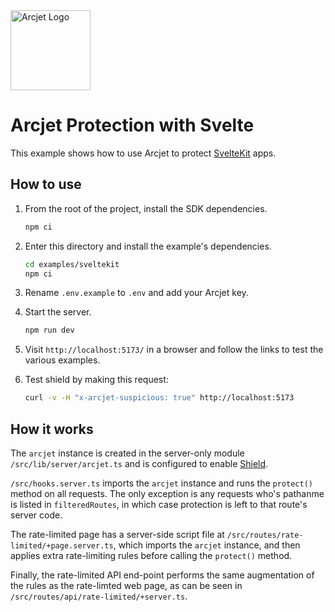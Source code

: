 <a href="https://arcjet.com" target="_arcjet-home">
  <picture>
    <source media="(prefers-color-scheme: dark)" srcset="https://arcjet.com/arcjet-logo-minimal-dark-mark-all.svg">
    <img src="https://arcjet.com/arcjet-logo-minimal-light-mark-all.svg" alt="Arcjet Logo" height="128" width="auto">
  </picture>
</a>

# Arcjet Protection with Svelte

This example shows how to use Arcjet to protect [SvelteKit](https://kit.svelte.dev/) apps.

## How to use

1. From the root of the project, install the SDK dependencies.

   ```bash
   npm ci
   ```

2. Enter this directory and install the example's dependencies.

   ```bash
   cd examples/sveltekit
   npm ci
   ```

3. Rename `.env.example` to `.env` and add your Arcjet key.

4. Start the server.

   ```bash
   npm run dev
   ```

5. Visit `http://localhost:5173/` in a browser and follow the links to test the various examples.

6. Test shield by making this request:

   ```bash
   curl -v -H "x-arcjet-suspicious: true" http://localhost:5173
   ```

## How it works

The `arcjet` instance is created in the server-only module `/src/lib/server/arcjet.ts` and is configured to enable [Shield](https://docs.arcjet.com/shield).

`/src/hooks.server.ts` imports the `arcjet` instance and runs the `protect()` method on all requests. The only exception is any requests who's pathanme is listed in `filteredRoutes`, in which case protection is left to that route's server code.

The rate-limited page has a server-side script file at `/src/routes/rate-limited/+page.server.ts`, which imports the `arcjet` instance, and then applies extra rate-limiting rules before calling the `protect()` method.

Finally, the rate-limited API end-point performs the same augmentation of the rules as the rate-limted web page, as can be seen in `/src/routes/api/rate-limited/+server.ts`.
